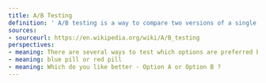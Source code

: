 ```yaml
---
title: A/B Testing
definition: ' A/B testing is a way to compare two versions of a single variable, typically by testing a subject\'s response to variant A against variant B, and determining which of the two variants is more effective'
sources: 
- sourceurl: https://en.wikipedia.org/wiki/A/B_testing
perspectives: 
- meaning: There are several ways to test which options are preferred by the user when shown at random
- meaning: blue pill or red pill
- meaning: Which do you like better - Option A or Option B ?
---
```

